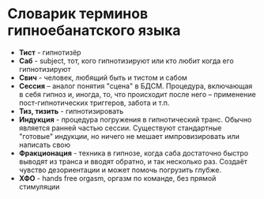 # **Словарик терминов гипноебанатского языка**

* **Тист** - гипнотизёр
* **Саб** - subject, тот, кого гипнотизируют или кто любит когда его гипнотизируют
* **Свич** - человек, любящий быть и тистом и сабом
* **Сессия** – аналог понятия "сцена" в БДСМ. Процедура, включающая в себя гипноз и, иногда, то, что происходит после него – применение пост-гипнотических триггеров, забота и т.п.
* **Тиз, тизить** - гипнотизировать
* **Индукция** - процедура погружения в гипнотический транс. Обычно является ранней частью сессии. Существуют стандартные "готовые" индукции, но ничего не мешает импровизировать или написать свою
* **Фракционация** - техника в гипнозе, когда саба достаточно быстро выводят из транса и вводят обратно, и так несколько раз. Создаёт чувство дезориентации и может помочь погрузить глубже.
* **ХФО** - hands free orgasm, оргазм по команде, без прямой стимуляции




